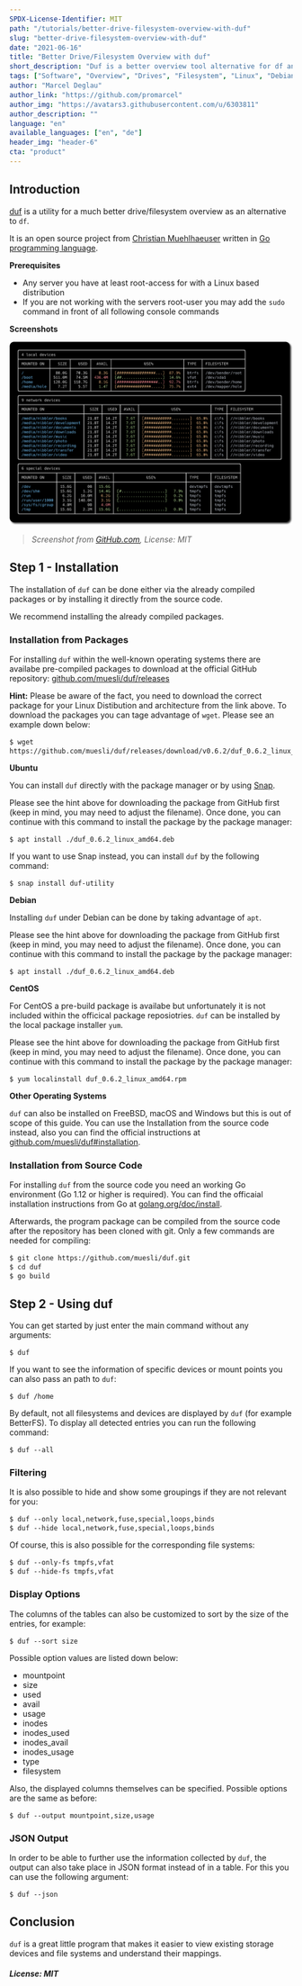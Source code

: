 ```yaml
---
SPDX-License-Identifier: MIT
path: "/tutorials/better-drive-filesystem-overview-with-duf"
slug: "better-drive-filesystem-overview-with-duf"
date: "2021-06-16"
title: "Better Drive/Filesystem Overview with duf"
short_description: "Duf is a better overview tool alternative for df and creates a clean overview about all drives/filesystems."
tags: ["Software", "Overview", "Drives", "Filesystem", "Linux", "Debian", "Ubuntu", "Open Source", "Lang:Go", "Tools"]
author: "Marcel Deglau"
author_link: "https://github.com/promarcel"
author_img: "https://avatars3.githubusercontent.com/u/6303811"
author_description: ""
language: "en"
available_languages: ["en", "de"]
header_img: "header-6"
cta: "product"
---
```


## Introduction

[duf](https://github.com/muesli/duf) is a utility for a much better drive/filesystem overview as an alternative to `df`.

It is an open source project from [Christian Muehlhaeuser](https://github.com/muesli) written in [Go programming language](https://golang.org).

**Prerequisites**

* Any server you have at least root-access for with a Linux based distribution
* If you are not working with the servers root-user you may add the `sudo` command in front of all following console commands

**Screenshots**

![Example overview from duf](https://raw.githubusercontent.com/muesli/duf/master/duf.png)

> _Screenshot from [GitHub.com](https://github.com/muesli/duf/blob/master/duf.png), License: MIT_

## Step 1 - Installation

The installation of `duf` can be done either via the already compiled packages or by installing it directly from the source code.

We recommend installing the already compiled packages.

### Installation from Packages

For installing `duf` within the well-known operating systems there are availabe pre-compiled packages to download at the official GitHub repository: [github.com/muesli/duf/releases](https://github.com/muesli/duf/releases)

**Hint:** Please be aware of the fact, you need to download the correct package for your Linux Distibution and architecture from the link above. To download the packages you can tage advantage of `wget`. Please see an example down below:

```console
$ wget https://github.com/muesli/duf/releases/download/v0.6.2/duf_0.6.2_linux_amd64.deb
```

**Ubuntu**

You can install `duf` directly with the package manager or by using [Snap](https://snapcraft.io). 

Please see the hint above for downloading the package from GitHub first (keep in mind, you may need to adjust the filename). Once done, you can continue with this command to install the package by the package manager:

```console
$ apt install ./duf_0.6.2_linux_amd64.deb
```

If you want to use Snap instead, you can install `duf` by the following command:

```console
$ snap install duf-utility
```

**Debian**

Installing `duf` under Debian can be done by taking advantage of `apt`. 

Please see the hint above for downloading the package from GitHub first (keep in mind, you may need to adjust the filename). Once done, you can continue with this command to install the package by the package manager:

```console
$ apt install ./duf_0.6.2_linux_amd64.deb
```

**CentOS**

For CentOS a pre-build package is availabe but unfortunately it is not included within the officical package reposiotries. `duf` can be installed by the local package installer `yum`. 

Please see the hint above for downloading the package from GitHub first (keep in mind, you may need to adjust the filename). Once done, you can continue with this command to install the package by the package manager:

```console
$ yum localinstall duf_0.6.2_linux_amd64.rpm
```

**Other Operating Systems**

`duf` can also be installed on FreeBSD, macOS and Windows but this is out of scope of this guide. You can use the Installation from the source code instead, also you can find the official instructions at [github.com/muesli/duf#installation](https://github.com/muesli/duf#installation). 

### Installation from Source Code

For installing `duf` from the source code you need an working Go environment (Go 1.12 or higher is required). You can find the officaial installation instructions from Go at [golang.org/doc/install](https://golang.org/doc/install). 

Afterwards, the program package can be compiled from the source code after the repository has been cloned with git. Only a few commands are needed for compiling:

```console
$ git clone https://github.com/muesli/duf.git
$ cd duf
$ go build
```

## Step 2 - Using duf 

You can get started by just enter the main command without any arguments:

```console
$ duf
```

If you want to see the information of specific devices or mount points you can also pass an path to `duf`:

```console
$ duf /home
```

By default, not all filesystems and devices are displayed by `duf` (for example BetterFS). To display all detected entries you can run the following command:

```console
$ duf --all
```

### Filtering

It is also possible to hide and show some groupings if they are not relevant for you:

```console
$ duf --only local,network,fuse,special,loops,binds
$ duf --hide local,network,fuse,special,loops,binds
```

Of course, this is also possible for the corresponding file systems:

```console
$ duf --only-fs tmpfs,vfat
$ duf --hide-fs tmpfs,vfat
```

### Display Options

The columns of the tables can also be customized to sort by the size of the entries, for example:

```console
$ duf --sort size
```

Possible option values are listed down below:

- mountpoint
- size
- used
- avail
- usage
- inodes
- inodes_used
- inodes_avail
- inodes_usage
- type
- filesystem

Also, the displayed columns themselves can be specified. Possible options are the same as before:

```console
$ duf --output mountpoint,size,usage
```

### JSON Output

In order to be able to further use the information collected by `duf`, the output can also take place in JSON format instead of in a table. For this you can use the following argument:

```console
$ duf --json
```

## Conclusion

`duf` is a great little program that makes it easier to view existing storage devices and file systems and understand their mappings.

##### License: MIT

<!--

Contributor's Certificate of Origin

By making a contribution to this project, I certify that:

(a) The contribution was created in whole or in part by me and I have
    the right to submit it under the license indicated in the file; or

(b) The contribution is based upon previous work that, to the best of my
    knowledge, is covered under an appropriate license and I have the
    right under that license to submit that work with modifications,
    whether created in whole or in part by me, under the same license
    (unless I am permitted to submit under a different license), as
    indicated in the file; or

(c) The contribution was provided directly to me by some other person
    who certified (a), (b) or (c) and I have not modified it.

(d) I understand and agree that this project and the contribution are
    public and that a record of the contribution (including all personal
    information I submit with it, including my sign-off) is maintained
    indefinitely and may be redistributed consistent with this project
    or the license(s) involved.

Signed-off-by: Marcel Deglau <marcel.deglau@hetzner.com>

-->
